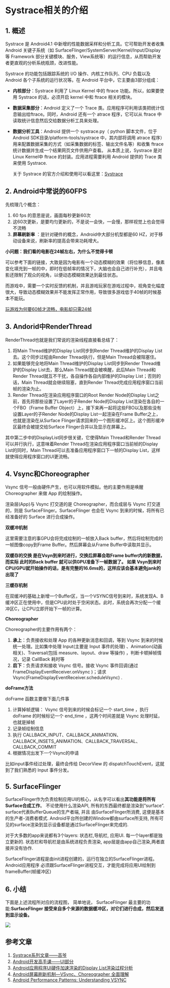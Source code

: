 # Systrace相关的介绍

## 1. 概述

Systrace 是 Android4.1 中新增的性能数据采样和分析工具。它可帮助开发者收集 Android 关键子系统（如 SurfaceFlinger/SystemServer/Kernel/Input/Display 等 Framework 部分关键模块、服务，View系统等）的运行信息，从而帮助开发者更直观的分析系统瓶颈，改进性能。

Systrace 的功能包括跟踪系统的 I/O 操作、内核工作队列、CPU 负载以及 Android 各个子系统的运行状况等。在 Android 平台中，它主要由3部分组成：

* **内核部分**：Systrace 利用了 Linux Kernel 中的 ftrace 功能。所以，如果要使用 Systrace 的话，必须开启 kernel 中和 ftrace 相关的模块。
* **数据采集部分**：Android 定义了一个 Trace 类。应用程序可利用该类把统计信息输出给ftrace。同时，Android 还有一个 atrace 程序，它可以从 ftrace 中读取统计信息然后交给数据分析工具来处理。
* **数据分析工具**：Android 提供一个 systrace.py（ python 脚本文件，位于 Android SDK目录/platform-tools/systrace 中，其内部将调用 atrace 程序）用来配置数据采集的方式（如采集数据的标签、输出文件名等）和收集 ftrace 统计数据并生成一个结果网页文件供用户查看。 从本质上说，Systrace 是对 Linux Kernel中 ftrace 的封装。应用进程需要利用 Android 提供的 Trace 类来使用 Systrace.

  关于 Systrace 的官方介绍和使用可以看这里：[Systrace](http://developer.android.com/tools/help/systrace.html)

## 2. Android中常说的60FPS

先梳理几个概念：

1. 60 fps 的意思是说，画面每秒更新60次
2. 这60次更新，是要均匀更新的，不是说一会快，一会慢，那样视觉上也会觉得不流畅
3. **屏幕刷新率** ：是针对硬件的概念，Android中大部分机型都是60 HZ，对于移动设备来说，刷新率的提高会带来功耗增大。

**小问题：我们看的电影在24帧左右，为什么不觉得卡顿**

可以参考下面的链接，大致是因为电影有一个动态模糊的效果（将位移信息，像素变化填充到一帧的中，即时在低帧率的情况下，大脑也会自己进行补充），并且电影还限制了观众的视角，以便动态模糊效果达到最佳状态。

而游戏中，需要一个实时反馈的机制，并且游戏玩家在游戏过程中，视角变化幅度很大，导致动态模糊效果并不能发挥正常作用，导致很多游戏低于40帧的时候基本不能玩。

[玩游戏为何要60帧才流畅，电影却只需24帧](https://www.youtube.com/watch?v=--OKrYxOb6Y)

## 3. Andorid中RenderThread

RenderThread也就是我们常说的渲染线程直接看总结了：

1. 将Main Thread维护的Display List同步到Render Thread维护的Display List去。这个同步过程由Render Thread执行，但是Main Thread会被阻塞住。
2. 如果能够完全地将Main Thread维护的Display List同步到Render Thread维护的Display List去，那么Main Thread就会被唤醒，此后Main Thread和Render Thread就互不干扰，各自操作各自内部维护的Display List；否则的话，Main Thread就会继续阻塞，直到Render Thread完成应用程序窗口当前帧的渲染为止。
3. Render Thread在渲染应用程序窗口的Root Render Node的Display List之前，首先将那些设置了Layer的子Render Node的Display List渲染在各自的一个FBO（Frame Buffer Object）上，接下来再一起将这些FBO以及那些没有设置Layer的子Render Node的Display List一起渲染在Frame Buffer之上，也就是渲染在从Surface Flinger请求回来的一个图形缓冲区上。这个图形缓冲区最终会被提交给Surface Flinger合并以及显示在屏幕上。

其中第二步中的DisplayList同步很关键，它使得Main Thread和Render Thread可以并行执行，这意味着Render Thread在渲染应用程序窗口当前帧的Display List的同时，Main Thread可以去准备应用程序窗口下一帧的Display List，这样就使得应用程序窗口的UI更流畅。

## 4. Vsync和Choreographer

Vsync 信号一般由硬件产生，也可以用软件模拟。他的主要作用是唤醒 Choreographer 来做 App 的绘制操作。

渲染层\(App\)与 Vsync 打交道的是 Choreographer，而合成层与 Vsync 打交道的，则是 SurfaceFlinger。SurfaceFlinger 也会在 Vsync 到来的时候，将所有已经准备好的 Surface 进行合成操作。

**双缓冲机制**

这里需要注意的事GPU会将完成绘制的一帧放入Back buffer，然后将绘制完成的一帧图像copy到Frame Buffer。然后屏幕会从Frame Buffer中读取并显示。

**双缓存的交换 是在Vsyn到来时进行，交换后屏幕会取Frame buffer内的新数据，而实际 此时的Back buffer 就可以供GPU准备下一帧数据了。 如果 Vsyn到来时 CPU/GPU就开始操作的话，是有完整的16.6ms的，这样应该会基本避免jank的出现了**

**三缓存机制**

在双缓冲的基础上新增一个Buffer区，当一个VSYNC信号到来时，系统发现A、B缓冲区正在使用中，但是CPU此时处于空闲状态。此时，系统会再次分配一个缓冲区C，让CPU立即开始下一帧的计算。

**Choreographer**

Choreographer的主要作用有两个：

1. **承上**：负责接收和处理 App 的各种更新消息和回调，等到 Vsync 到来的时候统一处理。比如集中处理 Input\(主要是 Input 事件的处理\) 、Animation\(动画相关\)、Traversal\(包括 measure、layout、draw 等操作\) ，判断卡顿掉帧情况，记录 CallBack 耗时等
2. **启下**：负责请求和接收 Vsync 信号。接收 Vsync 事件回调\(通过 FrameDisplayEventReceiver.onVsync \)；请求 Vsync\(FrameDisplayEventReceiver.scheduleVsync\) .

**doFrame方法**

doFrame 函数主要做下面几件事

1. 计算掉帧逻辑： Vsync 信号到来的时候会标记一个 start\_time ，执行 doFrame 的时候标记一个 end\_time ，这两个时间差就是 Vsync 处理时延，也就是掉帧
2. 记录帧绘制信息
3. 执行 CALLBACK\_INPUT、CALLBACK\_ANIMATION、CALLBACK\_INSETS\_ANIMATION、CALLBACK\_TRAVERSAL、CALLBACK\_COMMIT
4. 根据情况出发下一个Vsync的申请

比如input事件经过处理，最终会传给 DecorView 的 dispatchTouchEvent，这就到了我们熟悉的 Input 事件分发。

## 5. SurfaceFlinger

SurfaceFlinger作为负责绘制应用UI的核心，从名字可以看出**其功能是将所有Surface合成工作**。 不论使用什么渲染API, 所有的东西最终都是渲染到”surface”. surface代表BufferQueue的生产者端, 并且 由SurfaceFlinger所消费, 这便是基本的生产者-消费者模式. Android平台所创建的Window都由surface所支持, 所有可见的surface渲染到显示设备都是通过SurfaceFlinger来完成的.

对于大多数的app来说都有3个layers: 状态栏,导航栏, 应用UI. 每一个layer都是独立更新的. 状态栏和导航栏是由系统进程负责渲染, app层是由app自己渲染,两者直接并没有协作.

SurfaceFlinger进程是由init进程创建的，运行在独立的SurfaceFlinger进程。Android应用程序 必须跟SurfaceFlinger进程交互，才能完成将应用UI绘制到frameBuffer\(帧缓冲区\)

## 6. 小结

下面是上述流程所对应的流程图， 简单地说， SurfaceFlinger 最主要的功能:**SurfaceFlinger 接受来自多个来源的数据缓冲区，对它们进行合成，然后发送到显示设备。**

![](https://www.androidperformance.com/images/15816781462135.jpg)

## 参考文章

1. [Systrace系列文章——高爷](https://www.androidperformance.com/2019/05/28/Android-Systrace-About/)
2. [Android开发高手课——UI部分](https://time.geekbang.org/column/article/80921)
3. [Android应用程序UI硬件加速渲染的Display List渲染过程分析](https://blog.csdn.net/luoshengyang/article/details/46281499)
4. [Android屏幕刷新机制—VSync、Choreographer 全面理解](https://juejin.cn/post/6863756420380196877)
5. [Android Performance Patterns: Understanding VSYNC](https://www.youtube.com/watch?v=1iaHxmfZGGc)

